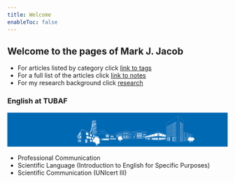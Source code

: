 ```yaml
---
title: Welcome
enableToc: false
---
```


## Welcome to the pages of Mark J. Jacob

- For articles listed by category click [link to tags](/tags/)
- For a full list of the articles click [link to notes](/notes/)
- For my research background click [research](https://www.researchgate.net/profile/Mark-Jacob-3)

### English at TUBAF

![tubaf](/notes/images/banner_silhouette_a.jpg)

- Professional Communication
- Scientific Language (Introduction to English for Specific Purposes)
- Scientific Communication (UNIcert III)